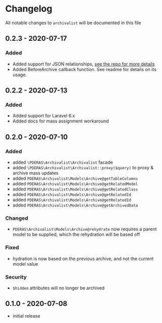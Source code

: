 # Changelog

All notable changes to `archivalist` will be documented in this file

## 0.2.3 - 2020-07-17

### Added
- Added support for JSON relationships, [see the repo for more details](https://github.com/staudenmeir/eloquent-json-relations)
- Added BeforeArchive callback function. See readme for details on its usage.

## 0.2.2 - 2020-07-13

### Added
- Added support for Laravel 6.x
- Added docs for mass assignment workaround

## 0.2.0 - 2020-07-10

### Added
- added `\PDERAS\Archivalist\Archivalist` facade
- added `\PDERAS\Archivalist\Archivalist::proxy($query)` to proxy & archive mass updates
- added `PDERAS\Archivalist\Models\Archive@getTableColumns`
- added `PDERAS\Archivalist\Models\Archive@getRelatedModel`
- added `PDERAS\Archivalist\Models\Archive@getRelatedClass`
- added `PDERAS\Archivalist\Models\Archive@getRelatedId`
- added `PDERAS\Archivalist\Models\Archive@getRelatedId`
- added `PDERAS\Archivalist\Models\Archive@getArchivedData`

### Changed
- `PDERAS\Archivalist\Models\Archive@rehydrate` now requires a parent model to be supplied, which the rehydration will be based off

### Fixed
- hydration is now based on the previous archive, and not the current model value

### Security
- `$hidden` attributes will no longer be archived

## 0.1.0 - 2020-07-08

- initial release
